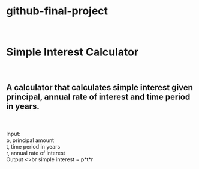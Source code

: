# github-final-project
<br>
<h1>Simple Interest Calculator</h1>
<br>
<h2>A calculator that calculates simple interest given principal, annual rate of interest and time period in years.</h2>
<br>
<br>
Input:
<br>
   p, principal amount
   <br>
   t, time period in years
   <br>
   r, annual rate of interest
   <br>
Output
<>br
   simple interest = p*t*r
